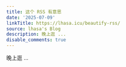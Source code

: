 ```yaml
---
title: 这个 RSS 有意思
date: '2025-07-09'
linkTitle: https://lhasa.icu/beautify-rss/
source: lhasa's Blog
description: 晚上逛 ...
disable_comments: true
---
```

晚上逛 ...